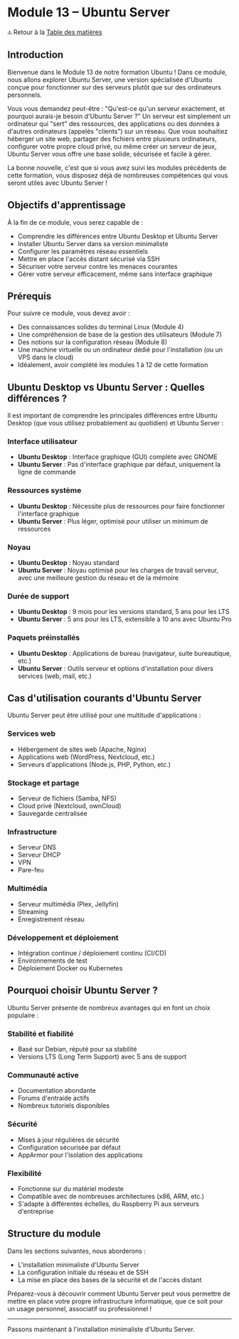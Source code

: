 # Module 13 – Ubuntu Server

🔝 Retour à la [Table des matières](#table-des-matières)

## Introduction

Bienvenue dans le Module 13 de notre formation Ubuntu ! Dans ce module, nous allons explorer Ubuntu Server, une version spécialisée d'Ubuntu conçue pour fonctionner sur des serveurs plutôt que sur des ordinateurs personnels.

Vous vous demandez peut-être : "Qu'est-ce qu'un serveur exactement, et pourquoi aurais-je besoin d'Ubuntu Server ?" Un serveur est simplement un ordinateur qui "sert" des ressources, des applications ou des données à d'autres ordinateurs (appelés "clients") sur un réseau. Que vous souhaitiez héberger un site web, partager des fichiers entre plusieurs ordinateurs, configurer votre propre cloud privé, ou même créer un serveur de jeux, Ubuntu Server vous offre une base solide, sécurisée et facile à gérer.

La bonne nouvelle, c'est que si vous avez suivi les modules précédents de cette formation, vous disposez déjà de nombreuses compétences qui vous seront utiles avec Ubuntu Server !

## Objectifs d'apprentissage

À la fin de ce module, vous serez capable de :
- Comprendre les différences entre Ubuntu Desktop et Ubuntu Server
- Installer Ubuntu Server dans sa version minimaliste
- Configurer les paramètres réseau essentiels
- Mettre en place l'accès distant sécurisé via SSH
- Sécuriser votre serveur contre les menaces courantes
- Gérer votre serveur efficacement, même sans interface graphique

## Prérequis

Pour suivre ce module, vous devez avoir :
- Des connaissances solides du terminal Linux (Module 4)
- Une compréhension de base de la gestion des utilisateurs (Module 7)
- Des notions sur la configuration réseau (Module 8)
- Une machine virtuelle ou un ordinateur dédié pour l'installation (ou un VPS dans le cloud)
- Idéalement, avoir complété les modules 1 à 12 de cette formation

## Ubuntu Desktop vs Ubuntu Server : Quelles différences ?

Il est important de comprendre les principales différences entre Ubuntu Desktop (que vous utilisez probablement au quotidien) et Ubuntu Server :

### Interface utilisateur
- **Ubuntu Desktop** : Interface graphique (GUI) complète avec GNOME
- **Ubuntu Server** : Pas d'interface graphique par défaut, uniquement la ligne de commande

### Ressources système
- **Ubuntu Desktop** : Nécessite plus de ressources pour faire fonctionner l'interface graphique
- **Ubuntu Server** : Plus léger, optimisé pour utiliser un minimum de ressources

### Noyau
- **Ubuntu Desktop** : Noyau standard
- **Ubuntu Server** : Noyau optimisé pour les charges de travail serveur, avec une meilleure gestion du réseau et de la mémoire

### Durée de support
- **Ubuntu Desktop** : 9 mois pour les versions standard, 5 ans pour les LTS
- **Ubuntu Server** : 5 ans pour les LTS, extensible à 10 ans avec Ubuntu Pro

### Paquets préinstallés
- **Ubuntu Desktop** : Applications de bureau (navigateur, suite bureautique, etc.)
- **Ubuntu Server** : Outils serveur et options d'installation pour divers services (web, mail, etc.)

## Cas d'utilisation courants d'Ubuntu Server

Ubuntu Server peut être utilisé pour une multitude d'applications :

### Services web
- Hébergement de sites web (Apache, Nginx)
- Applications web (WordPress, Nextcloud, etc.)
- Serveurs d'applications (Node.js, PHP, Python, etc.)

### Stockage et partage
- Serveur de fichiers (Samba, NFS)
- Cloud privé (Nextcloud, ownCloud)
- Sauvegarde centralisée

### Infrastructure
- Serveur DNS
- Serveur DHCP
- VPN
- Pare-feu

### Multimédia
- Serveur multimédia (Plex, Jellyfin)
- Streaming
- Enregistrement réseau

### Développement et déploiement
- Intégration continue / déploiement continu (CI/CD)
- Environnements de test
- Déploiement Docker ou Kubernetes

## Pourquoi choisir Ubuntu Server ?

Ubuntu Server présente de nombreux avantages qui en font un choix populaire :

### Stabilité et fiabilité
- Basé sur Debian, réputé pour sa stabilité
- Versions LTS (Long Term Support) avec 5 ans de support

### Communauté active
- Documentation abondante
- Forums d'entraide actifs
- Nombreux tutoriels disponibles

### Sécurité
- Mises à jour régulières de sécurité
- Configuration sécurisée par défaut
- AppArmor pour l'isolation des applications

### Flexibilité
- Fonctionne sur du matériel modeste
- Compatible avec de nombreuses architectures (x86, ARM, etc.)
- S'adapte à différentes échelles, du Raspberry Pi aux serveurs d'entreprise

## Structure du module

Dans les sections suivantes, nous aborderons :
- L'installation minimaliste d'Ubuntu Server
- La configuration initiale du réseau et de SSH
- La mise en place des bases de la sécurité et de l'accès distant

Préparez-vous à découvrir comment Ubuntu Server peut vous permettre de mettre en place votre propre infrastructure informatique, que ce soit pour un usage personnel, associatif ou professionnel !

---

Passons maintenant à l'installation minimaliste d'Ubuntu Server.
